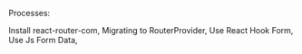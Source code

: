 Processes: 

Install react-router-com,
Migrating to RouterProvider, 
Use React Hook Form, 
Use Js Form Data,

